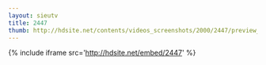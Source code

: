 ```yaml
---
layout: sieutv
title: 2447
thumb: http://hdsite.net/contents/videos_screenshots/2000/2447/preview_360p.mp4.jpg
---
```

{% include iframe src='http://hdsite.net/embed/2447' %}
 
